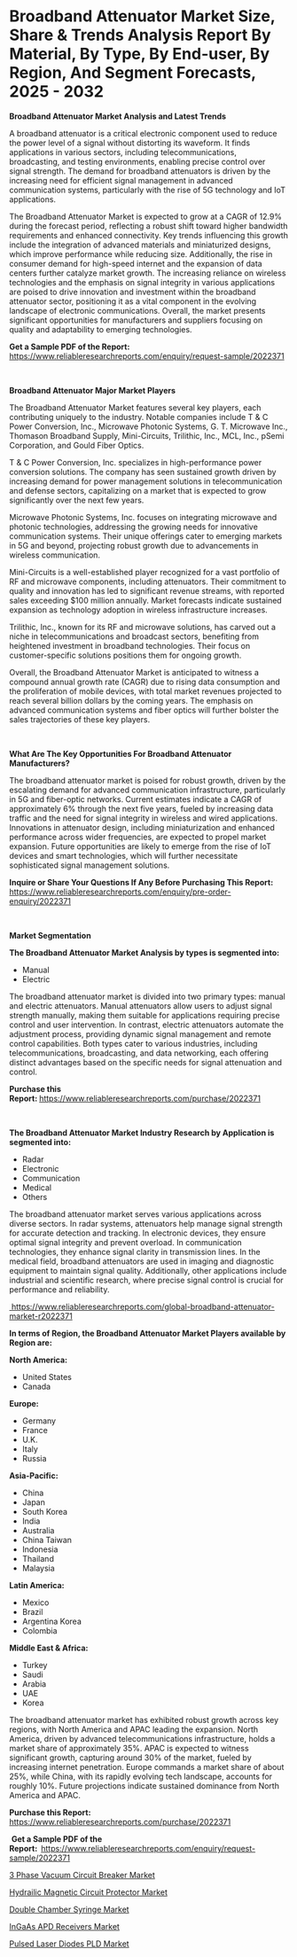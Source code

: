 <p><h1>Broadband Attenuator Market Size, Share & Trends Analysis Report By Material, By Type, By End-user, By Region, And Segment Forecasts, 2025 - 2032</h1></p><p><strong>Broadband Attenuator Market Analysis and Latest Trends</strong></p>
<p><p>A broadband attenuator is a critical electronic component used to reduce the power level of a signal without distorting its waveform. It finds applications in various sectors, including telecommunications, broadcasting, and testing environments, enabling precise control over signal strength. The demand for broadband attenuators is driven by the increasing need for efficient signal management in advanced communication systems, particularly with the rise of 5G technology and IoT applications.</p><p>The Broadband Attenuator Market is expected to grow at a CAGR of 12.9% during the forecast period, reflecting a robust shift toward higher bandwidth requirements and enhanced connectivity. Key trends influencing this growth include the integration of advanced materials and miniaturized designs, which improve performance while reducing size. Additionally, the rise in consumer demand for high-speed internet and the expansion of data centers further catalyze market growth. The increasing reliance on wireless technologies and the emphasis on signal integrity in various applications are poised to drive innovation and investment within the broadband attenuator sector, positioning it as a vital component in the evolving landscape of electronic communications. Overall, the market presents significant opportunities for manufacturers and suppliers focusing on quality and adaptability to emerging technologies.</p></p>
<p><strong>Get a Sample PDF of the Report:&nbsp;</strong> <a href="https://www.reliableresearchreports.com/enquiry/request-sample/2022371?utm_campaign=116&utm_medium=2&utm_source=Github&utm_content=ia&utm_term=29032025&utm_id=broadband-attenuator">https://www.reliableresearchreports.com/enquiry/request-sample/2022371</a></p>
<p>&nbsp;</p>
<p><strong>Broadband Attenuator Major Market Players</strong></p>
<p><p>The Broadband Attenuator Market features several key players, each contributing uniquely to the industry. Notable companies include T & C Power Conversion, Inc., Microwave Photonic Systems, G. T. Microwave Inc., Thomason Broadband Supply, Mini-Circuits, Trilithic, Inc., MCL, Inc., pSemi Corporation, and Gould Fiber Optics.</p><p>T & C Power Conversion, Inc. specializes in high-performance power conversion solutions. The company has seen sustained growth driven by increasing demand for power management solutions in telecommunication and defense sectors, capitalizing on a market that is expected to grow significantly over the next few years.</p><p>Microwave Photonic Systems, Inc. focuses on integrating microwave and photonic technologies, addressing the growing needs for innovative communication systems. Their unique offerings cater to emerging markets in 5G and beyond, projecting robust growth due to advancements in wireless communication.</p><p>Mini-Circuits is a well-established player recognized for a vast portfolio of RF and microwave components, including attenuators. Their commitment to quality and innovation has led to significant revenue streams, with reported sales exceeding $100 million annually. Market forecasts indicate sustained expansion as technology adoption in wireless infrastructure increases.</p><p>Trilithic, Inc., known for its RF and microwave solutions, has carved out a niche in telecommunications and broadcast sectors, benefiting from heightened investment in broadband technologies. Their focus on customer-specific solutions positions them for ongoing growth.</p><p>Overall, the Broadband Attenuator Market is anticipated to witness a compound annual growth rate (CAGR) due to rising data consumption and the proliferation of mobile devices, with total market revenues projected to reach several billion dollars by the coming years. The emphasis on advanced communication systems and fiber optics will further bolster the sales trajectories of these key players.</p></p>
<p>&nbsp;</p>
<p><strong>What Are The Key Opportunities For Broadband Attenuator Manufacturers?</strong></p>
<p><p>The broadband attenuator market is poised for robust growth, driven by the escalating demand for advanced communication infrastructure, particularly in 5G and fiber-optic networks. Current estimates indicate a CAGR of approximately 6% through the next five years, fueled by increasing data traffic and the need for signal integrity in wireless and wired applications. Innovations in attenuator design, including miniaturization and enhanced performance across wider frequencies, are expected to propel market expansion. Future opportunities are likely to emerge from the rise of IoT devices and smart technologies, which will further necessitate sophisticated signal management solutions.</p></p>
<p><strong>Inquire or Share Your Questions If Any Before Purchasing This Report:</strong> <a href="https://www.reliableresearchreports.com/enquiry/pre-order-enquiry/2022371?utm_campaign=116&utm_medium=2&utm_source=Github&utm_content=ia&utm_term=29032025&utm_id=broadband-attenuator">https://www.reliableresearchreports.com/enquiry/pre-order-enquiry/2022371</a></p>
<p>&nbsp;</p>
<p><strong>Market Segmentation</strong></p>
<p><strong>The Broadband Attenuator Market Analysis by types is segmented into:</strong></p>
<p><ul><li>Manual</li><li>Electric</li></ul></p>
<p><p>The broadband attenuator market is divided into two primary types: manual and electric attenuators. Manual attenuators allow users to adjust signal strength manually, making them suitable for applications requiring precise control and user intervention. In contrast, electric attenuators automate the adjustment process, providing dynamic signal management and remote control capabilities. Both types cater to various industries, including telecommunications, broadcasting, and data networking, each offering distinct advantages based on the specific needs for signal attenuation and control.</p></p>
<p><strong>Purchase this Report:&nbsp;</strong><a href="https://www.reliableresearchreports.com/purchase/2022371?utm_campaign=116&utm_medium=2&utm_source=Github&utm_content=ia&utm_term=29032025&utm_id=broadband-attenuator">https://www.reliableresearchreports.com/purchase/2022371</a></p>
<p>&nbsp;</p>
<p><strong>The Broadband Attenuator Market Industry Research by Application is segmented into:</strong></p>
<p><ul><li>Radar</li><li>Electronic</li><li>Communication</li><li>Medical</li><li>Others</li></ul></p>
<p><p>The broadband attenuator market serves various applications across diverse sectors. In radar systems, attenuators help manage signal strength for accurate detection and tracking. In electronic devices, they ensure optimal signal integrity and prevent overload. In communication technologies, they enhance signal clarity in transmission lines. In the medical field, broadband attenuators are used in imaging and diagnostic equipment to maintain signal quality. Additionally, other applications include industrial and scientific research, where precise signal control is crucial for performance and reliability.</p></p>
<p><a href="https://www.reliableresearchreports.com/global-broadband-attenuator-market-r2022371?utm_campaign=116&utm_medium=2&utm_source=Github&utm_content=ia&utm_term=29032025&utm_id=broadband-attenuator">&nbsp;https://www.reliableresearchreports.com/global-broadband-attenuator-market-r2022371</a></p>
<p><strong>In terms of Region, the Broadband Attenuator Market Players available by Region are:</strong></p>
<p>
    <p> <strong> North America: </strong>
        <ul>
            <li>United States</li>
            <li>Canada</li>
        </ul>
        </p> 
    <p> <strong> Europe: </strong>
        <ul>
            <li>Germany</li>
            <li>France</li>
            <li>U.K.</li>
            <li>Italy</li>
            <li>Russia</li>
        </ul>
        </p> 
    <p> <strong> Asia-Pacific: </strong>
        <ul>
            <li>China</li>
            <li>Japan</li>
            <li>South Korea</li>
            <li>India</li>
            <li>Australia</li>
            <li>China Taiwan</li>
            <li>Indonesia</li>
            <li>Thailand</li>
            <li>Malaysia</li>
        </ul>
        </p> 
    <p> <strong> Latin America: </strong>
        <ul>
            <li>Mexico</li>
            <li>Brazil</li>
            <li>Argentina Korea</li>
            <li>Colombia</li>
        </ul>
        </p> 
    <p> <strong> Middle East & Africa: </strong>
        <ul>
            <li>Turkey</li>
            <li>Saudi</li>
            <li>Arabia</li>
            <li>UAE</li>
            <li>Korea</li>
        </ul>
    </p>
    </p>
<p><p>The broadband attenuator market has exhibited robust growth across key regions, with North America and APAC leading the expansion. North America, driven by advanced telecommunications infrastructure, holds a market share of approximately 35%. APAC is expected to witness significant growth, capturing around 30% of the market, fueled by increasing internet penetration. Europe commands a market share of about 25%, while China, with its rapidly evolving tech landscape, accounts for roughly 10%. Future projections indicate sustained dominance from North America and APAC.</p></p>
<p><strong>Purchase this Report: </strong><a href="https://www.reliableresearchreports.com/purchase/2022371?utm_campaign=116&utm_medium=2&utm_source=Github&utm_content=ia&utm_term=29032025&utm_id=broadband-attenuator">https://www.reliableresearchreports.com/purchase/2022371</a></p>
<p>&nbsp;<strong>Get a Sample PDF of the Report:&nbsp;&nbsp;</strong><a href="https://www.reliableresearchreports.com/enquiry/request-sample/2022371?utm_campaign=116&utm_medium=2&utm_source=Github&utm_content=ia&utm_term=29032025&utm_id=broadband-attenuator">https://www.reliableresearchreports.com/enquiry/request-sample/2022371</a></p>
<p><strong></strong></p>
<p><p><a href="https://github.com/raaschadonle/Market-Research-Report-List-1/blob/main/3-phase-vacuum-circuit-breaker-market.md?utm_campaign=116&utm_medium=2&utm_source=Github&utm_content=ia&utm_term=29032025&utm_id=broadband-attenuator">3 Phase Vacuum Circuit Breaker Market</a></p><p><a href="https://github.com/aarajlyre/Market-Research-Report-List-1/blob/main/hydrailic-magnetic-circuit-protector-market.md?utm_campaign=116&utm_medium=2&utm_source=Github&utm_content=ia&utm_term=29032025&utm_id=broadband-attenuator">Hydrailic Magnetic Circuit Protector Market</a></p><p><a href="https://github.com/elvutedipela/Market-Research-Report-List-1/blob/main/double-chamber-syringe-market.md?utm_campaign=116&utm_medium=2&utm_source=Github&utm_content=ia&utm_term=29032025&utm_id=broadband-attenuator">Double Chamber Syringe Market</a></p><p><a href="https://github.com/ritooesiaba/Market-Research-Report-List-1/blob/main/ingaas-apd-receivers-market.md?utm_campaign=116&utm_medium=2&utm_source=Github&utm_content=ia&utm_term=29032025&utm_id=broadband-attenuator">InGaAs APD Receivers Market</a></p><p><a href="https://github.com/sawrovpipolo/Market-Research-Report-List-1/blob/main/pulsed-laser-diodes-pld-market.md?utm_campaign=116&utm_medium=2&utm_source=Github&utm_content=ia&utm_term=29032025&utm_id=broadband-attenuator">Pulsed Laser Diodes PLD Market</a></p></p>
